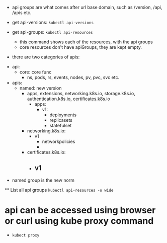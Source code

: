 * api groups are what comes after url base domain, such as /version, /api, /apis etc.

- get api-versions:
`kubectl api-versions`
  
- get api-groups:
`kubectl api-resources`
  - this command shows each of the resources, with the api groups
  - core resources don't have apiGroups, they are kept empty. 
* there are two categories of apis:
- api:
    - core: core func
        - ns, pods, rs, events, nodes, pv, pvc, svc etc.
- apis: 
    - named: new version
        - apps, extensions, networking.k8s.io, storage.k8s.io, authentication.k8s.io, certificates.k8s.io
            - apps:
                - v1:
                    - deployments
                    - replicasets
                    - statefulset
        - networking.k8s.io:
            - v1
                - networkpolicies
                - 
        - certificates.k8s.io:
            - v1
                - 

* named group is the new norm

** List all api groups
`kubectl api-resources -o wide`

# api can be accessed using browser or curl using kube proxy command
- `kubect proxy`
